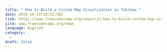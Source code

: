 ```yaml
---
title: " How to Build a Custom Map Visualization in Tableau "
date: 2019-10-11T18:52:50Z
link: https://www.freecodecamp.org/news/cjn-how-to-build-custom-map-visualization-in-tableau/?utm_medium=RSS&utm_source=news.12bit.vn
site: www.freecodecamp.org/news
language: English
category:
  -   
draft: false
---
```

